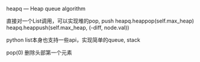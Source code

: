 heapq — Heap queue algorithm

直接对一个List调用，可以实现堆的pop, push
                heapq.heappop(self.max_heap)
                heapq.heappush(self.max_heap, (-diff, node.val))

python list本身也支持一些api，实现简单的queue, stack

pop(0)  删除头部第一个元素